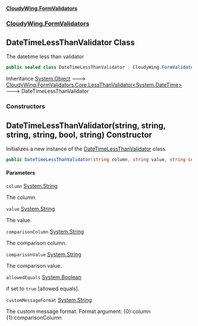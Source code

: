 #### [CloudyWing.FormValidators](index.md 'index')
### [CloudyWing.FormValidators](CloudyWing.FormValidators.md 'CloudyWing.FormValidators')

## DateTimeLessThanValidator Class

The datetime less than validator

```csharp
public sealed class DateTimeLessThanValidator : CloudyWing.FormValidators.Core.LessThanValidator<System.DateTime>
```

Inheritance [System.Object](https://docs.microsoft.com/en-us/dotnet/api/System.Object 'System.Object') &#129106; [CloudyWing.FormValidators.Core.LessThanValidator&lt;](CloudyWing.FormValidators.Core.LessThanValidator_T_.md 'CloudyWing.FormValidators.Core.LessThanValidator<T>')[System.DateTime](https://docs.microsoft.com/en-us/dotnet/api/System.DateTime 'System.DateTime')[&gt;](CloudyWing.FormValidators.Core.LessThanValidator_T_.md 'CloudyWing.FormValidators.Core.LessThanValidator<T>') &#129106; DateTimeLessThanValidator
### Constructors

<a name='CloudyWing.FormValidators.DateTimeLessThanValidator.DateTimeLessThanValidator(string,string,string,string,bool,string)'></a>

## DateTimeLessThanValidator(string, string, string, string, bool, string) Constructor

Initializes a new instance of the [DateTimeLessThanValidator](CloudyWing.FormValidators.DateTimeLessThanValidator.md 'CloudyWing.FormValidators.DateTimeLessThanValidator') class.

```csharp
public DateTimeLessThanValidator(string column, string value, string comparisonColumn, string comparisonValue, bool allowedEquals=true, string customMessageFormat=null);
```
#### Parameters

<a name='CloudyWing.FormValidators.DateTimeLessThanValidator.DateTimeLessThanValidator(string,string,string,string,bool,string).column'></a>

`column` [System.String](https://docs.microsoft.com/en-us/dotnet/api/System.String 'System.String')

The column.

<a name='CloudyWing.FormValidators.DateTimeLessThanValidator.DateTimeLessThanValidator(string,string,string,string,bool,string).value'></a>

`value` [System.String](https://docs.microsoft.com/en-us/dotnet/api/System.String 'System.String')

The value.

<a name='CloudyWing.FormValidators.DateTimeLessThanValidator.DateTimeLessThanValidator(string,string,string,string,bool,string).comparisonColumn'></a>

`comparisonColumn` [System.String](https://docs.microsoft.com/en-us/dotnet/api/System.String 'System.String')

The comparison column.

<a name='CloudyWing.FormValidators.DateTimeLessThanValidator.DateTimeLessThanValidator(string,string,string,string,bool,string).comparisonValue'></a>

`comparisonValue` [System.String](https://docs.microsoft.com/en-us/dotnet/api/System.String 'System.String')

The comparison value.

<a name='CloudyWing.FormValidators.DateTimeLessThanValidator.DateTimeLessThanValidator(string,string,string,string,bool,string).allowedEquals'></a>

`allowedEquals` [System.Boolean](https://docs.microsoft.com/en-us/dotnet/api/System.Boolean 'System.Boolean')

if set to `true` [allowed equals].

<a name='CloudyWing.FormValidators.DateTimeLessThanValidator.DateTimeLessThanValidator(string,string,string,string,bool,string).customMessageFormat'></a>

`customMessageFormat` [System.String](https://docs.microsoft.com/en-us/dotnet/api/System.String 'System.String')

The custom message format. Format argument: {0}:column {1}:comparisonColumn